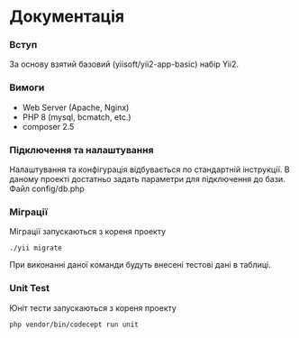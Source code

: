 Документація
============
### Вступ
За основу взятий базовий (yiisoft/yii2-app-basic) набір Yii2.

### Вимоги
- Web Server (Apache, Nginx)
- PHP 8 (mysql, bcmatch, etc.)
- composer 2.5

### Підключення та налаштування
Налаштування та конфігурація відбувається по стандартній інструкції. В даному проекті достатньо задать параметри для підключення до бази. Файл config/db.php

### Міграції
Міграції запускаються з кореня проекту
```
./yii migrate
```
При виконанні даної команди будуть внесені тестові дані в таблиці. 

### Unit Test
Юніт тести запускаються з кореня проекту
```
php vendor/bin/codecept run unit
```
